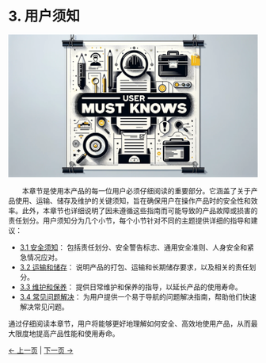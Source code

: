# 3. 用户须知

![图片描述](../resources/3-UserNotes/xuzhi.png)

&emsp;&emsp;本章节是使用本产品的每一位用户必须仔细阅读的重要部分。它涵盖了关于产品使用、运输、储存及维护的关键须知，旨在确保用户在操作产品时的安全性和效率。此外，本章节也详细说明了因未遵循这些指南而可能导致的产品故障或损害的责任划分。用户须知分为几个小节，每个小节针对不同的主题提供详细的指导和建议：
* [3.1 安全须知](3.1-SafetyInstruction.md)：
  包括责任划分、安全警告标志、通用安全准则、人身安全和紧急情况应对。
* [3.2 运输和储存](3.2-TransportandStorage.md)：
  说明产品的打包、运输和长期储存要求，以及相关的责任划分。
* [3.3 维护和保养](3.3-MaintenanceandCare.md)：
  提供日常维护和保养的指导，以延长产品的使用寿命。
* [3.4 常见问题解决](3.4-FAQsandSolutions.md)：
  为用户提供一个易于导航的问题解决指南，帮助他们快速解决常见问题。

通过仔细阅读本章节，用户将能够更好地理解如何安全、高效地使用产品，从而最大限度地提高产品性能和使用寿命。

[← 上一页](../2-ProductFeature/2-ProductFeature.md) | [下一页 →](./3.1-SafetyInstruction.md)

<!-- [上一章：2 产品特性](../2-ProductFeature/2-ProductFeature.md)

[下一章：4 首次安装使用](../4-FirstInstallAndUse/4-FirstInstallAndUse.md)        -->

